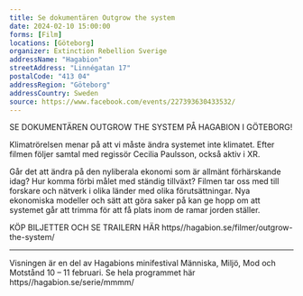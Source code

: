 ```yaml
---
title: Se dokumentären Outgrow the system
date: 2024-02-10 15:00:00
forms: [Film]
locations: [Göteborg]
organizer: Extinction Rebellion Sverige
addressName: "Hagabion"
streetAddress: "Linnégatan 17" 
postalCode: "413 04"
addressRegion: "Göteborg"
addressCountry: Sweden
source: https://www.facebook.com/events/227393630433532/
---
```

SE DOKUMENTÄREN OUTGROW THE SYSTEM PÅ HAGABION I GÖTEBORG! 

Klimatrörelsen menar på att vi måste ändra systemet inte klimatet. Efter filmen följer samtal med regissör Cecilia Paulsson, också aktiv i XR.

Går det att ändra på den nyliberala ekonomi som är allmänt förhärskande idag? Hur komma förbi målet med ständig tillväxt? Filmen tar oss med till forskare och nätverk i olika länder med olika förutsättningar. Nya ekonomiska modeller och sätt att göra saker på kan ge hopp om att systemet går att trimma för att få plats inom de ramar jorden ställer.

KÖP BILJETTER OCH SE TRAILERN HÄR https//hagabion.se/filmer/outgrow-the-system/

----

Visningen är en del av Hagabions minifestival Människa, Miljö, Mod och Motstånd 10 – 11 februari. Se hela programmet här https//hagabion.se/serie/mmmm/
